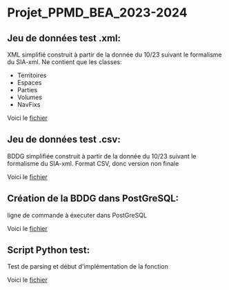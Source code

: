 # Projet_PPMD_BEA_2023-2024

## Jeu de données test .xml:
XML simplifié construit à partir de la donnée du 10/23 suivant le formalisme du SIA-xml. Ne contient que les classes:
* Territoires
* Espaces
* Parties
* Volumes
* NavFixs
  
Voici le [fichier](https://github.com/Steinmetzlouis/Projet_PPMD_BEA_2023-2024/blob/BDD/Dev/donnees_test_v2.xml)


## Jeu de données test .csv:
BDDG simplifiée construit à partir de la donnée du 10/23 suivant le formalisme du SIA-xml. Format CSV, donc version non finale
  
Voici le [fichier](https://github.com/Steinmetzlouis/Projet_PPMD_BEA_2023-2024/blob/BDD/doc/ExBDDG.xlsx)


## Création de la BDDG dans PostGreSQL:
ligne de commande à éxecuter dans PostGreSQL
  
Voici le [fichier](https://github.com/Steinmetzlouis/Projet_PPMD_BEA_2023-2024/blob/BDD/Dev/CREATE%20TABLE%20jeu_donnees_test.txt)


## Script Python test:
Test de parsing et début d'implémentation de la fonction
  
Voici le [fichier](https://github.com/Steinmetzlouis/Projet_PPMD_BEA_2023-2024/blob/BDD/Dev/test.py)
